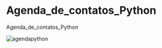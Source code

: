 # Agenda_de_contatos_Python
Agenda_de_contatos_Python

![agendapython](https://user-images.githubusercontent.com/78705874/146113100-e5efa53e-3d9a-4f78-98d7-06219d506c26.JPG)

